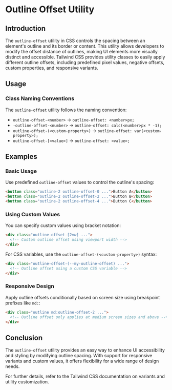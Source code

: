 # Outline Offset Utility

## Introduction
The `outline-offset` utility in CSS controls the spacing between an element's outline and its border or content. This utility allows developers to modify the offset distance of outlines, making UI elements more visually distinct and accessible. Tailwind CSS provides utility classes to easily apply different outline offsets, including predefined pixel values, negative offsets, custom properties, and responsive variants.

## Usage
### Class Naming Conventions
The `outline-offset` utility follows the naming convention:

- `outline-offset-<number>` → `outline-offset: <number>px;`
- `-outline-offset-<number>` → `outline-offset: calc(<number>px * -1);`
- `outline-offset-(<custom-property>)` → `outline-offset: var(<custom-property>);`
- `outline-offset-[<value>]` → `outline-offset: <value>;`

## Examples

### Basic Usage
Use predefined `outline-offset` values to control the outline's spacing:

```html
<button class="outline-2 outline-offset-0 ...">Button A</button>
<button class="outline-2 outline-offset-2 ...">Button B</button>
<button class="outline-2 outline-offset-4 ...">Button C</button>
```

### Using Custom Values
You can specify custom values using bracket notation:

```html
<div class="outline-offset-[2vw] ...">
  <!-- Custom outline offset using viewport width -->
</div>
```

For CSS variables, use the `outline-offset-(<custom-property>)` syntax:

```html
<div class="outline-offset-(--my-outline-offset) ...">
  <!-- Outline offset using a custom CSS variable -->
</div>
```

### Responsive Design
Apply outline offsets conditionally based on screen size using breakpoint prefixes like `md:`:

```html
<div class="outline md:outline-offset-2 ...">
  <!-- Outline offset only applies at medium screen sizes and above -->
</div>
```

## Conclusion
The `outline-offset` utility provides an easy way to enhance UI accessibility and styling by modifying outline spacing. With support for responsive variants and custom values, it offers flexibility for a wide range of design needs.

For further details, refer to the Tailwind CSS documentation on variants and utility customization.